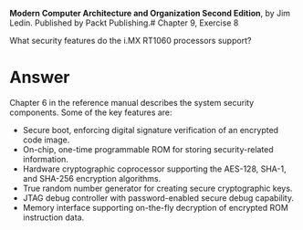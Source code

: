 __Modern Computer Architecture and Organization Second Edition__, by Jim Ledin. Published by Packt Publishing.# Chapter 9, Exercise 8

What security features do the i.MX RT1060 processors support? 

# Answer
Chapter 6 in the reference manual describes the system security components. Some of the key features are:
* Secure boot, enforcing digital signature verification of an encrypted code image.
* On-chip, one-time programmable ROM for storing security-related information.
* Hardware cryptographic coprocessor supporting the AES-128, SHA-1, and SHA-256 encryption algorithms.
* True random number generator for creating secure cryptographic keys.
* JTAG debug controller with password-enabled secure debug capability.
* Memory interface supporting on-the-fly decryption of encrypted ROM instruction data.
